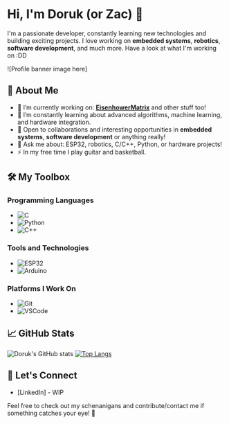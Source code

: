 
# Hi, I'm Doruk (or Zac) 👋

I'm a passionate developer, constantly learning new technologies and building exciting projects. I love working on **embedded systems**, **robotics**, **software development**, and much more. Have a look at what I'm working on :DD

![Profile banner image here]

## 🚀 About Me
- 🔭 I’m currently working on: [**EisenhowerMatrix**](https://github.com/Doruk/HessianMatrix) and other stuff too!
- 🌱 I’m constantly learning about advanced algorithms, machine learning, and hardware integration.
- 💼 Open to collaborations and interesting opportunities in **embedded systems**, **software development** or anything really!
- 💬 Ask me about: ESP32, robotics, C/C++, Python, or hardware projects!
- ⚡ In my free time I play guitar and basketball.

## 🛠️ My Toolbox

### Programming Languages
- ![C](https://img.shields.io/badge/C-00599C?style=flat-square&logo=c&logoColor=white)
- ![Python](https://img.shields.io/badge/Python-yellow?style=flat-square&logo=python&logoColor=white)
- ![C++](https://img.shields.io/badge/C++-blue?style=flat-square&logo=c%2B%2B&logoColor=white)


### Tools and Technologies
- ![ESP32](https://img.shields.io/badge/ESP32-gray?style=flat-square&logo=espressif&logoColor=white)
- ![Arduino](https://img.shields.io/badge/Arduino-blue?style=flat-square&logo=arduino&logoColor=white)

### Platforms I Work On
- ![Git](https://img.shields.io/badge/Git-F05032?style=flat-square&logo=git&logoColor=white)
- ![VSCode](https://img.shields.io/badge/VSCode-007ACC?style=flat-square&logo=visual-studio-code&logoColor=white)

## 📈 GitHub Stats
![Doruk's GitHub stats](https://github-readme-stats.vercel.app/api?username=mas-ruk&theme=vue-dark&show_icons=true&hide_border=true&count_private=true)
[![Top Langs](https://github-readme-stats.vercel.app/api/top-langs/?username=Doruk&layout=compact)](https://github.com/Doruk/github-readme-stats)

## 🔗 Let's Connect
- [LinkedIn] - WIP

Feel free to check out my schenanigans and contribute/contact me if something catches your eye! 🚀 
